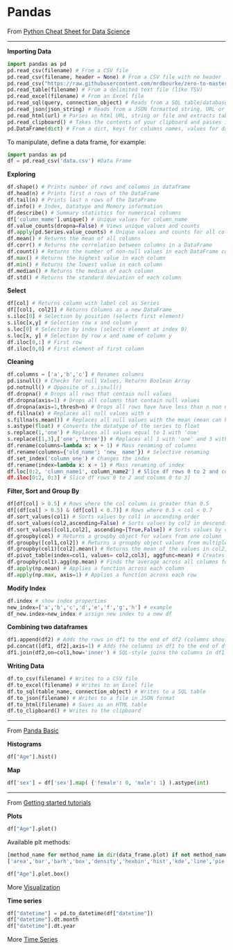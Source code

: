 # Pandas

From <a href="https://elitedatascience.com/python-cheat-sheet" target="_blank">Python Cheat Sheet for Data Science</a>

---
**Importing Data**
```python
import pandas as pd
pd.read_csv(filename) # From a CSV file
pd.read_csv(filename, header = None) # From a CSV file with no header
pd.read_csv("https://raw.githubusercontent.com/mrdbourke/zero-to-mastery-ml/master/data/heart-disease.csv") # From a CSV URL  
pd.read_table(filename) # From a delimited text file (like TSV)
pd.read_excel(filename) # From an Excel file
pd.read_sql(query, connection_object) # Reads from a SQL table/database
pd.read_json(json_string) # Reads from a JSON formatted string, URL or file.
pd.read_html(url) # Parses an html URL, string or file and extracts tables to a list of dataframes
pd.read_clipboard() # Takes the contents of your clipboard and passes it to read_table()
pd.DataFrame(dict) # From a dict, keys for columns names, values for data as lists
```
To manipulate, define a data frame, for example:

```python
import pandas as pd
df = pd.read_csv('data.csv') #Data Frame
```

**Exploring**
```python
df.shape() # Prints number of rows and columns in dataframe
df.head(n) # Prints first n rows of the DataFrame
df.tail(n) # Prints last n rows of the DataFrame
df.info() # Index, Datatype and Memory information
df.describe() # Summary statistics for numerical columns
df['column_mame'].unique() # Unique values for column_name
df.value_counts(dropna=False) # Views unique values and counts
df.apply(pd.Series.value_counts) # Unique values and counts for all columns
df.mean() # Returns the mean of all columns
df.corr() # Returns the correlation between columns in a DataFrame
df.count() # Returns the number of non-null values in each DataFrame column
df.max() # Returns the highest value in each column
df.min() # Returns the lowest value in each column
df.median() # Returns the median of each column
df.std() # Returns the standard deviation of each column
```

**Select**
```python
df[col] # Returns column with label col as Series
df[[col1, col2]] # Returns Columns as a new DataFrame
s.iloc[0] # Selection by position (selects first element)
s.iloc[x,y] # Selection row x and column y
s.loc[0] # Selection by index (selects element at index 0)
s.loc[x, y] # Selection by row x and name of column y
df.iloc[0,:] # First row
df.iloc[0,0] # First element of first column
```

**Cleaning**
```python
df.columns = ['a','b','c'] # Renames columns
pd.isnull() # Checks for null Values, Returns Boolean Array
pd.notnull() # Opposite of s.isnull()
df.dropna() # Drops all rows that contain null values
df.dropna(axis=1) # Drops all columns that contain null values
df.dropna(axis=1,thresh=n) # Drops all rows have have less than n non null values
df.fillna(x) # Replaces all null values with x
s.fillna(s.mean()) # Replaces all null values with the mean (mean can be replaced with almost any function from the statistics section)
s.astype(float) # Converts the datatype of the series to float
s.replace(1,'one') # Replaces all values equal to 1 with 'one'
s.replace([1,3],['one','three']) # Replaces all 1 with 'one' and 3 with 'three'
df.rename(columns=lambda x: x + 1) # Mass renaming of columns
df.rename(columns={'old_name': 'new_ name'}) # Selective renaming
df.set_index('column_one') # Changes the index
df.rename(index=lambda x: x + 1) # Mass renaming of index
df.loc[0:2, 'clumn_name1', column_name2'] # Slice df rows 0 to 2 and column name1 to name2]
df.iloc[0:2, 0:3] # Slice df rows 0 to 2 and column 0 to 3]
```

**Filter, Sort and Group By**
```python
df[df[col] > 0.5] # Rows where the col column is greater than 0.5
df[(df[col] > 0.5) & (df[col] < 0.7)] # Rows where 0.5 < col < 0.7
df.sort_values(col1) # Sorts values by col1 in ascending order
df.sort_values(col2,ascending=False) # Sorts values by col2 in descending order
df.sort_values([col1,col2], ascending=[True,False]) # Sorts values by col1 in ascending order then col2 in descending order
df.groupby(col) # Returns a groupby object for values from one column
df.groupby([col1,col2]) # Returns a groupby object values from multiple columns
df.groupby(col1)[col2].mean() # Returns the mean of the values in col2, grouped by the values in col1 (mean can be replaced with almost any function from the statistics section)
df.pivot_table(index=col1, values= col2,col3], aggfunc=mean) # Creates a pivot table that groups by col1 and calculates the mean of col2 and col3
df.groupby(col1).agg(np.mean) # Finds the average across all columns for every unique column 1 group
df.apply(np.mean) # Applies a function across each column
df.apply(np.max, axis=1) # Applies a function across each row
```

**Modify Index**
```python
df.index # show index properties
new_index=['a','b','c','d','e','f','g','h'] # example
df_new.index=new_index # assign new index to a new df
```

**Combining two dataframes**
```python
df1.append(df2) # Adds the rows in df1 to the end of df2 (columns should be identical)
pd.concat([df1, df2],axis=1) # Adds the columns in df1 to the end of df2 (rows should be identical)
df1.join(df2,on=col1,how='inner') # SQL-style joins the columns in df1 with the columns on df2 where the rows for col have identical values. how can be one of 'left', 'right', 'outer', 'inner'<strong> </strong>
```

**Writing Data**
```python
df.to_csv(filename) # Writes to a CSV file
df.to_excel(filename) # Writes to an Excel file
df.to_sql(table_name, connection_object) # Writes to a SQL table
df.to_json(filename) # Writes to a file in JSON format
df.to_html(filename) # Saves as an HTML table
df.to_clipboard() # Writes to the clipboard
```

---
From <a href="https://github.com/madewithml/basics/blob/4ad626098aca25db5628fe67895e738d5a5c2c2a/notebooks/03_Pandas.ipynb" target="_blank">Panda Basic</a>

**Histograms**
```python
df["Age"].hist()
```

**Map**
```python
df['sex'] = df['sex'].map( {'female': 0, 'male': 1} ).astype(int)
```

---
From <a href="https://pandas.pydata.org/docs/getting_started/intro_tutorials/index.html" target="_blank">Getting started tutorials</a>

**Plots**
```python
df["Age"].plot()
```

Available plt methods:
```python
[method_name for method_name in dir(data_frame.plot) if not method_name.startswith("_")]
['area','bar','barh','box','density','hexbin','hist','kde','line','pie','scatter']
```

```python
df["Age"].plot.box()
```
More <a href="https://pandas.pydata.org/docs/user_guide/visualization.html#visualization-other" target="_blank">Visualization</a>

**Time series**
```python
df["datetime"] = pd.to_datetime(df["datetime"])
df["datetime"].dt.month
df["datetime"].dt.year
```
More <a href="https://pandas.pydata.org/docs/getting_started/intro_tutorials/09_timeseries.html" target="_blank">Time Series</a>
